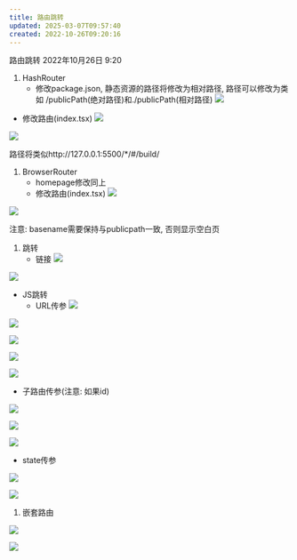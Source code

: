 ```yaml
---
title: 路由跳转
updated: 2025-03-07T09:57:40
created: 2022-10-26T09:20:16
---
```


路由跳转
2022年10月26日
9:20

1.  HashRouter
    - 修改package.json, 静态资源的路径将修改为相对路径, 路径可以修改为类如 /publicPath(绝对路径)和./publicPath(相对路径)
![](C:\Users\hvgub\AppData\Local\Temp\第一笔记本\pandoc/media/image1.png)

- 修改路由(index.tsx)
![](C:\Users\hvgub\AppData\Local\Temp\第一笔记本\pandoc/media/image2.png)

![](C:\Users\hvgub\AppData\Local\Temp\第一笔记本\pandoc/media/image3.png)

路径将类似http://127.0.0.1:5500/\*/#/build/

1.  BrowserRouter
    - homepage修改同上
    - 修改路由(index.tsx)
![](C:\Users\hvgub\AppData\Local\Temp\第一笔记本\pandoc/media/image4.png)

![](C:\Users\hvgub\AppData\Local\Temp\第一笔记本\pandoc/media/image5.png)

注意: basename需要保持与publicpath一致, 否则显示空白页

1.  跳转
    - 链接
![](C:\Users\hvgub\AppData\Local\Temp\第一笔记本\pandoc/media/image6.png)

![](C:\Users\hvgub\AppData\Local\Temp\第一笔记本\pandoc/media/image7.png)

- JS跳转
  - URL传参
![](C:\Users\hvgub\AppData\Local\Temp\第一笔记本\pandoc/media/image8.png)

![](C:\Users\hvgub\AppData\Local\Temp\第一笔记本\pandoc/media/image9.png)

![](C:\Users\hvgub\AppData\Local\Temp\第一笔记本\pandoc/media/image10.png)

![](C:\Users\hvgub\AppData\Local\Temp\第一笔记本\pandoc/media/image11.png)

![](C:\Users\hvgub\AppData\Local\Temp\第一笔记本\pandoc/media/image12.png)

- 子路由传参(注意: 如果id)

![](C:\Users\hvgub\AppData\Local\Temp\第一笔记本\pandoc/media/image13.png)

![](C:\Users\hvgub\AppData\Local\Temp\第一笔记本\pandoc/media/image14.png)

![](C:\Users\hvgub\AppData\Local\Temp\第一笔记本\pandoc/media/image15.png)
- state传参

![](C:\Users\hvgub\AppData\Local\Temp\第一笔记本\pandoc/media/image16.png)

![](C:\Users\hvgub\AppData\Local\Temp\第一笔记本\pandoc/media/image17.png)

1.  嵌套路由

![](C:\Users\hvgub\AppData\Local\Temp\第一笔记本\pandoc/media/image18.png)

![](C:\Users\hvgub\AppData\Local\Temp\第一笔记本\pandoc/media/image19.png)

